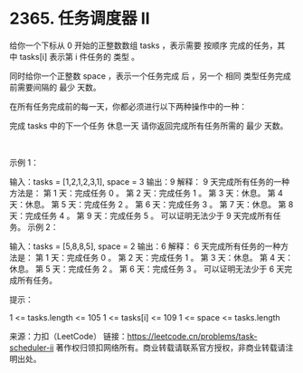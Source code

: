 # 2365. 任务调度器 II

给你一个下标从 0 开始的正整数数组 tasks ，表示需要 按顺序 完成的任务，其中 tasks[i] 表示第 i 件任务的 类型 。

同时给你一个正整数 space ，表示一个任务完成 后 ，另一个 相同 类型任务完成前需要间隔的 最少 天数。

在所有任务完成前的每一天，你都必须进行以下两种操作中的一种：

完成 tasks 中的下一个任务
休息一天
请你返回完成所有任务所需的 最少 天数。

 

示例 1：

输入：tasks = [1,2,1,2,3,1], space = 3
输出：9
解释：
9 天完成所有任务的一种方法是：
第 1 天：完成任务 0 。
第 2 天：完成任务 1 。
第 3 天：休息。
第 4 天：休息。
第 5 天：完成任务 2 。
第 6 天：完成任务 3 。
第 7 天：休息。
第 8 天：完成任务 4 。
第 9 天：完成任务 5 。
可以证明无法少于 9 天完成所有任务。
示例 2：

输入：tasks = [5,8,8,5], space = 2
输出：6
解释：
6 天完成所有任务的一种方法是：
第 1 天：完成任务 0 。
第 2 天：完成任务 1 。
第 3 天：休息。
第 4 天：休息。
第 5 天：完成任务 2 。
第 6 天：完成任务 3 。
可以证明无法少于 6 天完成所有任务。
 

提示：

1 <= tasks.length <= 105
1 <= tasks[i] <= 109
1 <= space <= tasks.length

来源：力扣（LeetCode）
链接：https://leetcode.cn/problems/task-scheduler-ii
著作权归领扣网络所有。商业转载请联系官方授权，非商业转载请注明出处。